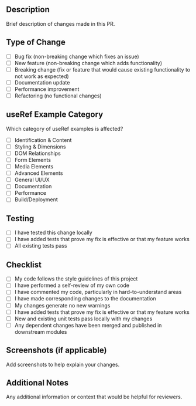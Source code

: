 ## Description
Brief description of changes made in this PR.

## Type of Change
- [ ] Bug fix (non-breaking change which fixes an issue)
- [ ] New feature (non-breaking change which adds functionality)
- [ ] Breaking change (fix or feature that would cause existing functionality to not work as expected)
- [ ] Documentation update
- [ ] Performance improvement
- [ ] Refactoring (no functional changes)

## useRef Example Category
Which category of useRef examples is affected?
- [ ] Identification & Content
- [ ] Styling & Dimensions  
- [ ] DOM Relationships
- [ ] Form Elements
- [ ] Media Elements
- [ ] Advanced Elements
- [ ] General UI/UX
- [ ] Documentation
- [ ] Performance
- [ ] Build/Deployment

## Testing
- [ ] I have tested this change locally
- [ ] I have added tests that prove my fix is effective or that my feature works
- [ ] All existing tests pass

## Checklist
- [ ] My code follows the style guidelines of this project
- [ ] I have performed a self-review of my own code
- [ ] I have commented my code, particularly in hard-to-understand areas
- [ ] I have made corresponding changes to the documentation
- [ ] My changes generate no new warnings
- [ ] I have added tests that prove my fix is effective or that my feature works
- [ ] New and existing unit tests pass locally with my changes
- [ ] Any dependent changes have been merged and published in downstream modules

## Screenshots (if applicable)
Add screenshots to help explain your changes.

## Additional Notes
Any additional information or context that would be helpful for reviewers.
